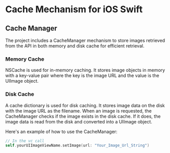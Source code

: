 # Cache Mechanism for iOS Swift

## Cache Manager

The project includes a CacheManager mechanism to store images retrieved from the API in both memory and disk cache for efficient retrieval.

### Memory Cache

NSCache is used for in-memory caching. It stores image objects in memory with a key-value pair where the key is the image URL and the value is the UIImage object.

### Disk Cache

A cache dictionary is used for disk caching. It stores image data on the disk with the image URL as the filename. When an image is requested, the CacheManager checks if the image exists in the disk cache. If it does, the image data is read from the disk and converted into a UIImage object.

Here's an example of how to use the CacheManager:

```swift
// In the vc call
self.yourUIImageViewName.setImage(url: "Your_Image_Url_String")

